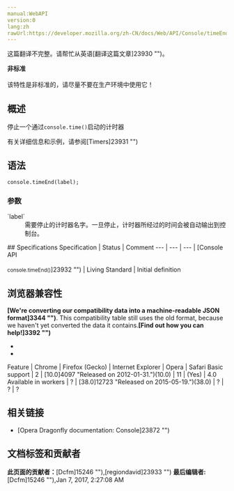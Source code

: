```yaml
---
manual:WebAPI
version:0
lang:zh
rawUrl:https://developer.mozilla.org/zh-CN/docs/Web/API/Console/timeEnd
---
```




这篇翻译不完整。请帮忙从英语[翻译这篇文章]23930 "")。






**非标准**<br></br>该特性是非标准的，请尽量不要在生产环境中使用它！




## 概述<a name="概述"></a>


停止一个通过`console.time()`启动的计时器



有关详细信息和示例，请参阅[Timers]23931 "")


## 语法<a name="语法"></a>

```
console.timeEnd(label);

```

### 参数<a name="参数"></a>
<dl><dt id=''>`label`</dt><dd>需要停止的计时器名字。一旦停止，计时器所经过的时间会被自动输出到控制台。</dd></dl>
## Specifications<a name="Specifications"></a>
Specification | Status | Comment 
 ---  |  ---  |  ---  | 
[Console API<br></br><small>console.timeEnd()</small>]23932 "") | Living Standard | Initial definition 


## 浏览器兼容性<a name="浏览器兼容性"></a>


**[We&#39;re converting our compatibility data into a machine-readable JSON format]3344 "")**. This compatibility table still uses the old format, because we haven&#39;t yet converted the data it contains.**[Find out how you can help!]3392 "")**


* 
* 
Feature | Chrome | Firefox (Gecko) | Internet Explorer | Opera | Safari 
Basic support | 2 | [10.0]4097 "Released on 2012-01-31.")(10.0) | 11 | (Yes) | 4.0 
Available in workers | ? | [38.0]12723 "Released on 2015-05-19.")(38.0) | ? | ? | ? 





## 相关链接<a name="相关链接"></a>

* [Opera Dragonfly documentation: Console]23872 "")



## 文档标签和贡献者
**此页面的贡献者：**[Dcfm]15246 ""),[regiondavid]23933 "")
**最后编辑者:**[Dcfm]15246 ""),<time>Jan 7, 2017, 2:27:08 AM</time>


